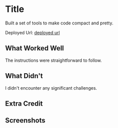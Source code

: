 # Title

Built a set of tools to make code compact and pretty.

Deployed Url:
[deployed url](https://starterpack-f6l2.onrender.com/)

## What Worked Well
The instructions were straightforward to follow.

## What Didn't
I didn't encounter any significant challenges.

## Extra Credit

## Screenshots
